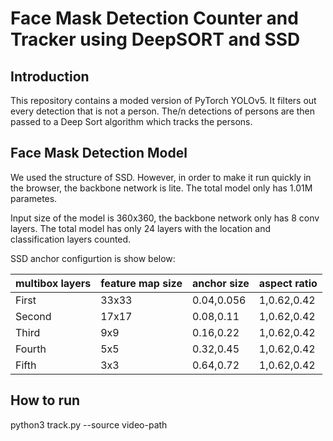 # Face Mask Detection Counter and Tracker using DeepSORT and SSD

## Introduction 

This repository contains a moded version of PyTorch YOLOv5. It filters out every detection that is not a person. The/n detections of persons are then passed to a Deep Sort algorithm which tracks the persons. 

## Face Mask Detection Model 


We used the structure of SSD. However,  in order to  make it run quickly in the browser, the backbone network is lite. The total model only has 1.01M parametes.

Input size of the model is 360x360, the backbone network only has 8 conv layers. The total model has only 24 layers with the  location and classification layers counted.

SSD anchor configurtion is show below:

| multibox layers | feature map size | anchor size | aspect ratio|
| ---- | ---- | ---- | ---- |
|First|33x33|0.04,0.056|1,0.62,0.42|
|Second|17x17|0.08,0.11|1,0.62,0.42|
|Third|9x9|0.16,0.22|1,0.62,0.42|
|Fourth |5x5|0.32,0.45|1,0.62,0.42|
|Fifth|3x3|0.64,0.72|1,0.62,0.42|

## How to run 

python3 track.py --source video-path
